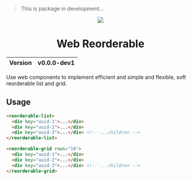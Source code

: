 > This is package in development...

<div align="center">
    <img src="https://github.com/user-attachments/assets/6f9bdb20-8d4f-4229-a845-8345c32cbec4">
    <h1>Web Reorderable</h1>
    <table>
        <thead>
          <tr>
            <th>Version</th>
            <th>v0.0.0-dev1</th>
          </tr>
        </tbody>
    </table>
</div>

Use web components to implement efficient and simple and flexible, soft reorderable list and grid.

## Usage

```html
<reorderable-list>
  <div key="uuid-1">...</div>
  <div key="uuid-2">...</div>
  <div key="uuid-3">...</div> <!-- ...children -->
</reorderable-list>
```

```html
<reorderable-grid rows="10">
  <div key="uuid-1">...</div>
  <div key="uuid-2">...</div>
  <div key="uuid-3">...</div> <!-- ...children -->
</reorderable-grid>
```
